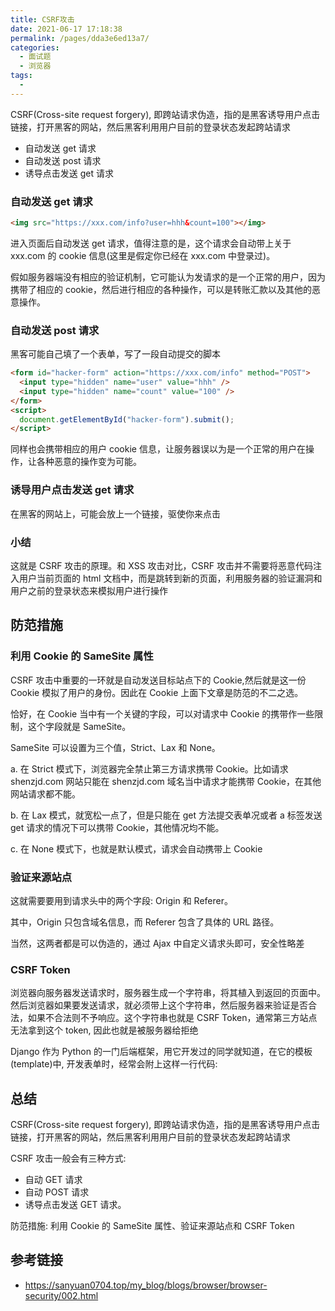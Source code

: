 ```yaml
---
title: CSRF攻击
date: 2021-06-17 17:18:38
permalink: /pages/dda3e6ed13a7/
categories:
  - 面试题
  - 浏览器
tags:
  -
---
```


CSRF(Cross-site request forgery), 即跨站请求伪造，指的是黑客诱导用户点击链接，打开黑客的网站，然后黑客利用用户目前的登录状态发起跨站请求

- 自动发送 get 请求
- 自动发送 post 请求
- 诱导点击发送 get 请求

<!--more-->

### 自动发送 get 请求

```html
<img src="https://xxx.com/info?user=hhh&count=100"></img>
```

进入页面后自动发送 get 请求，值得注意的是，这个请求会自动带上关于 xxx.com 的 cookie 信息(这里是假定你已经在 xxx.com 中登录过)。

假如服务器端没有相应的验证机制，它可能认为发请求的是一个正常的用户，因为携带了相应的 cookie，然后进行相应的各种操作，可以是转账汇款以及其他的恶意操作。

### 自动发送 post 请求

黑客可能自己填了一个表单，写了一段自动提交的脚本

```html
<form id="hacker-form" action="https://xxx.com/info" method="POST">
  <input type="hidden" name="user" value="hhh" />
  <input type="hidden" name="count" value="100" />
</form>
<script>
  document.getElementById("hacker-form").submit();
</script>
```

同样也会携带相应的用户 cookie 信息，让服务器误以为是一个正常的用户在操作，让各种恶意的操作变为可能。

### 诱导用户点击发送 get 请求

在黑客的网站上，可能会放上一个链接，驱使你来点击

### 小结

这就是 CSRF 攻击的原理。和 XSS 攻击对比，CSRF 攻击并不需要将恶意代码注入用户当前页面的 html 文档中，而是跳转到新的页面，利用服务器的验证漏洞和用户之前的登录状态来模拟用户进行操作

## 防范措施

### 利用 Cookie 的 SameSite 属性

CSRF 攻击中重要的一环就是自动发送目标站点下的 Cookie,然后就是这一份 Cookie 模拟了用户的身份。因此在 Cookie 上面下文章是防范的不二之选。

恰好，在 Cookie 当中有一个关键的字段，可以对请求中 Cookie 的携带作一些限制，这个字段就是 SameSite。

SameSite 可以设置为三个值，Strict、Lax 和 None。

a. 在 Strict 模式下，浏览器完全禁止第三方请求携带 Cookie。比如请求 shenzjd.com 网站只能在 shenzjd.com 域名当中请求才能携带 Cookie，在其他网站请求都不能。

b. 在 Lax 模式，就宽松一点了，但是只能在 get 方法提交表单况或者 a 标签发送 get 请求的情况下可以携带 Cookie，其他情况均不能。

c. 在 None 模式下，也就是默认模式，请求会自动携带上 Cookie

### 验证来源站点

这就需要要用到请求头中的两个字段: Origin 和 Referer。

其中，Origin 只包含域名信息，而 Referer 包含了具体的 URL 路径。

当然，这两者都是可以伪造的，通过 Ajax 中自定义请求头即可，安全性略差

### CSRF Token

浏览器向服务器发送请求时，服务器生成一个字符串，将其植入到返回的页面中。然后浏览器如果要发送请求，就必须带上这个字符串，然后服务器来验证是否合法，如果不合法则不予响应。这个字符串也就是 CSRF Token，通常第三方站点无法拿到这个 token, 因此也就是被服务器给拒绝

Django 作为 Python 的一门后端框架，用它开发过的同学就知道，在它的模板(template)中, 开发表单时，经常会附上这样一行代码:


## 总结

CSRF(Cross-site request forgery), 即跨站请求伪造，指的是黑客诱导用户点击链接，打开黑客的网站，然后黑客利用用户目前的登录状态发起跨站请求

CSRF 攻击一般会有三种方式:

- 自动 GET 请求
- 自动 POST 请求
- 诱导点击发送 GET 请求。

防范措施: 利用 Cookie 的 SameSite 属性、验证来源站点和 CSRF Token

## 参考链接

- <https://sanyuan0704.top/my_blog/blogs/browser/browser-security/002.html>
